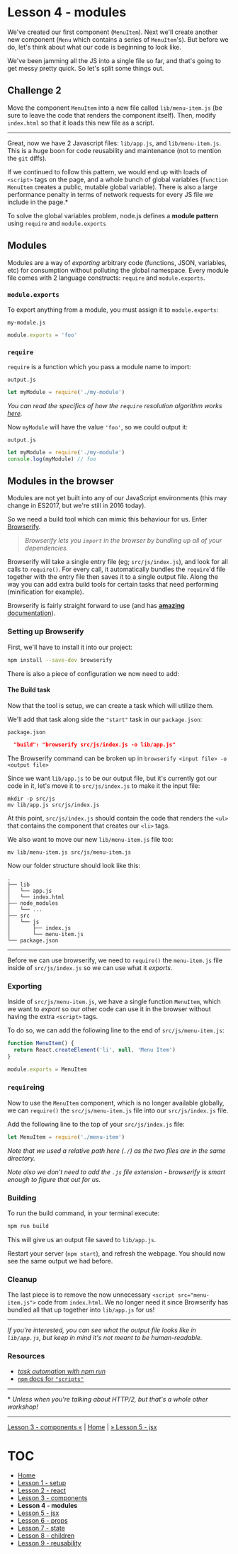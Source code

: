 # Lesson 4 - modules

We've created our first component (`MenuItem`). Next we'll create another new
component (`Menu` which contains a series of `MenuItem`'s). But before we do,
let's think about what our code is beginning to look like.

We've been jamming all the JS into a single file so far, and that's going to get
messy pretty quick. So let's split some things out.

## Challenge 2

Move the component `MenuItem` into a new file called `lib/menu-item.js` (be sure to leave the code that renders the component itself). Then, modify `index.html` so that it loads this new file as a script.

---

Great, now we have 2 Javascript files: `lib/app.js`, and `lib/menu-item.js`.
This is a huge boon for code reusability and maintenance (not to mention the
`git` diffs).

If we continued to follow this pattern, we would end up with loads of `<script>`
tags on the page, and a whole bunch of global variables (`function MenuItem`
creates a public, mutable global variable). There is also a large performance
penalty in terms of network requests for every JS file we include in the page.\*

To solve the global variables problem, node.js defines a **module pattern**
using `require` and `module.exports`

## Modules

Modules are a way of *exporting* arbitrary code (functions, JSON,
variables, etc) for consumption without polluting the global namespace. Every
module file comes with 2 language constructs: `require` and `module.exports`.

### `module.exports`

To export anything from a module, you must assign it to `module.exports`:

`my-module.js`
```javascript
module.exports = 'foo'
```

### `require`

`require` is a function which you pass a module name to import:

`output.js`
```javascript
let myModule = require('./my-module')
```

*You can read the specifics of how the `require` resolution algorithm works
[here](https://nodejs.org/api/modules.html#modules_all_together).*

Now `myModule` will have the value `'foo'`, so we could output it:

`output.js`
```javascript
let myModule = require('./my-module')
console.log(myModule) // foo
```

## Modules in the browser

Modules are not yet built into any of our JavaScript environments (this may
change in ES2017, but we're still in 2016 today).

So we need a build tool which can mimic this behaviour for us. Enter
[Browserify](http://browserify.org/).

> *Browserify lets you `import` in the browser by bundling up all of
> your dependencies.*

Browserify will take a single entry file (eg; `src/js/index.js`), and look for
all calls to `require()`. For every call, it automatically bundles the
`require`'d file together with the entry file then saves it to a single output
file. Along the way you can add extra build tools for certain tasks that need
performing (minification for example).

Browserify is fairly straight forward to use (and has [**amazing**
documentation](https://github.com/substack/browserify-handbook)).

### Setting up Browserify

First, we'll have to install it into our project:

```bash
npm install --save-dev browserify
```

There is also a piece of configuration we now need to add:

#### The Build task

Now that the tool is setup, we can create a task which will utilize them.

We'll add that task along side the `"start"` task in our `package.json`:

`package.json`
```json
  "build": "browserify src/js/index.js -o lib/app.js"
```

The Browserify command can be broken up in `browserify <input file> -o <output
file>`

Since we want `lib/app.js` to be our output file, but it's currently got our
code in it, let's move it to `src/js/index.js` to make it the input file:

```
mkdir -p src/js
mv lib/app.js src/js/index.js
```

At this point, `src/js/index.js` should contain the code that renders the `<ul>` that contains the component that creates our `<li>` tags.

We also want to move our new `lib/menu-item.js` file too:

```
mv lib/menu-item.js src/js/menu-item.js
```

Now our folder structure should look like this:

```
.
├── lib
│   └── app.js
│   └── index.html
├── node_modules
│   └── ...
├── src
│   └── js
│       ├── index.js
│       └── menu-item.js
└── package.json
```

---

Before we can use browserify, we need to `require()` the `menu-item.js` file
inside of `src/js/index.js` so we can use what it _exports_.

### Exporting

Inside of `src/js/menu-item.js`, we have a single function `MenuItem`, which we
want to _export_ so our other code can use it in the browser without having the
extra `<script>` tags.

To do so, we can add the following line to the end of `src/js/menu-item.js`:

```javascript
function MenuItem() {
  return React.createElement('li', null, 'Menu Item')
}

module.exports = MenuItem
```

### `require`ing

Now to use the `MenuItem` component, which is no longer available globally, we can
`require()` the `src/js/menu-item.js` file into our `src/js/index.js` file.

Add the following line to the top of your `src/js/index.js` file:

```javascript
let MenuItem = require('./menu-item')
```

_Note that we used a relative path here (`./`) as the two files are in the same
directory._

_Note also we don't need to add the `.js` file extension - browserify is smart
enough to figure that out for us._

### Building

To run the build command, in your terminal execute:

```bash
npm run build
```

This will give us an output file saved to `lib/app.js`.

Restart your server (`npm start`), and refresh the webpage. You should now see
the same output we had before.

### Cleanup

The last piece is to remove the now unnecessary `<script src="menu-item.js">` code from `index.html`. We no longer need it since Browserify has bundled all that up together into `lib/app.js` for us!

---

_If you're interested, you can see what the output file looks like in
`lib/app.js`, but keep in mind it's not meant to be human-readable._

### Resources

* [_task automation with npm run_](http://substack.net/task_automation_with_npm_run)
* [`npm` docs for `"scripts"`](https://docs.npmjs.com/misc/scripts)

---

\* *Unless when you're talking about HTTP/2, but that's a whole other workshop!*

---

[Lesson 3 - components «](lesson_3.md) | [Home](README.md) | [» Lesson 5 - jsx](lesson_5.md)

# TOC

* [Home](README.md)
* [Lesson 1 - setup](lesson_1.md)
* [Lesson 2 - react](lesson_2.md)
* [Lesson 3 - components](lesson_3.md)
* **Lesson 4 - modules**
* [Lesson 5 - jsx](lesson_5.md)
* [Lesson 6 - props](lesson_6.md)
* [Lesson 7 - state](lesson_7.md)
* [Lesson 8 - children](lesson_8.md)
* [Lesson 9 - reusability](lesson_9.md)
